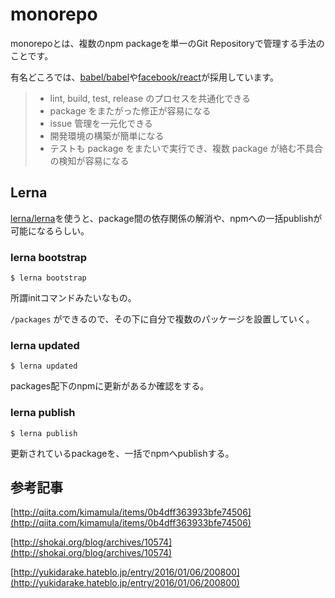 # monorepo

monorepoとは、複数のnpm packageを単一のGit Repositoryで管理する手法のことです。

有名どころでは、[babel/babel](https://github.com/babel/babel/tree/master/packages)や[facebook/react](https://github.com/facebook/react/tree/master/packages)が採用しています。

> - lint, build, test, release のプロセスを共通化できる
> - package をまたがった修正が容易になる
> - issue 管理を一元化できる
> - 開発環境の構築が簡単になる
> - テストも package をまたいで実行でき、複数 package が絡む不具合の検知が容易になる

## Lerna

[lerna/lerna](https://github.com/lerna/lerna)を使うと、package間の依存関係の解消や、npmへの一括publishが可能になるらしい。

### lerna bootstrap

```
$ lerna bootstrap
```

所謂initコマンドみたいなもの。

`/packages` ができるので、その下に自分で複数のパッケージを設置していく。

### lerna updated

```
$ lerna updated
```

packages配下のnpmに更新があるか確認をする。

### lerna publish

```
$ lerna publish
```

更新されているpackageを、一括でnpmへpublishする。

## 参考記事

[http://qiita.com/kimamula/items/0b4dff363933bfe74506](http://qiita.com/kimamula/items/0b4dff363933bfe74506)

[http://shokai.org/blog/archives/10574](http://shokai.org/blog/archives/10574)

[http://yukidarake.hateblo.jp/entry/2016/01/06/200800](http://yukidarake.hateblo.jp/entry/2016/01/06/200800)
